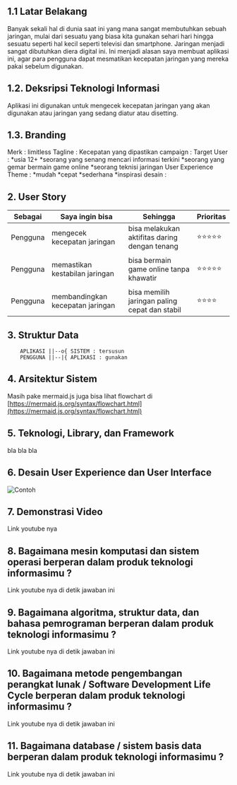 ## 1.1 Latar Belakang

Banyak sekali hal di dunia saat ini yang mana sangat membutuhkan sebuah jaringan, mulai dari sesuatu yang biasa kita gunakan sehari hari hingga sesuatu seperti hal kecil seperti televisi dan smartphone. Jaringan menjadi sangat dibutuhkan diera digital ini. Ini menjadi alasan saya membuat aplikasi ini, agar para pengguna dapat mesmatikan kecepatan jaringan yang mereka pakai sebelum digunakan.

## 1.2. Deksripsi Teknologi Informasi

Aplikasi ini digunakan untuk mengecek kecepatan jaringan yang akan digunakan atau jaringan yang sedang diatur atau disetting.

## 1.3. Branding

Merk : limitless
Tagline : Kecepatan yang dipastikan
campaign : 
Target User : 
        *usia 12+
        *seorang yang senang mencari informasi terkini
        *seorang yang gemar bermain game online
        *seorang teknisi jaringan
User Experience Theme : 
        *mudah
        *cepat
        *sederhana
        *inspirasi desain :

## 2. User Story

Sebagai | Saya ingin bisa | Sehingga | Prioritas
---|---|---|---
Pengguna | mengecek kecepatan jaringan | bisa melakukan aktifitas daring dengan tenang | ⭐⭐⭐⭐⭐
|||
Pengguna | memastikan kestabilan jaringan | bisa bermain game online tanpa khawatir | ⭐⭐⭐⭐⭐
|||
Pengguna | membandingkan kecepatan jaringan | bisa memilih jaringan paling cepat dan stabil | ⭐⭐⭐⭐


## 3. Struktur Data 

```mermaid
    APLIKASI ||--o{ SISTEM : tersusun
    PENGGUNA ||--|{ APLIKASI : gunakan
```
## 4. Arsitektur Sistem

Masih pake mermaid.js juga bisa lihat flowchart di [https://mermaid.js.org/syntax/flowchart.html](https://mermaid.js.org/syntax/flowchart.html)

## 5. Teknologi, Library, dan Framework

bla bla bla

## 6. Desain User Experience dan User Interface

![Contoh](https://imgur.com/a/fQ0JGuo)

## 7. Demonstrasi Video

Link youtube nya

## 8. Bagaimana mesin komputasi dan sistem operasi berperan dalam produk teknologi informasimu ?

Link youtube nya di detik jawaban ini

## 9. Bagaimana algoritma, struktur data, dan bahasa pemrograman berperan dalam produk teknologi informasimu ?

Link youtube nya di detik jawaban ini

## 10. Bagaimana metode pengembangan perangkat lunak / Software Development Life Cycle berperan dalam produk teknologi informasimu ?

Link youtube nya di detik jawaban ini

## 11. Bagaimana database / sistem basis data berperan dalam produk teknologi informasimu ?

Link youtube nya di detik jawaban ini 
